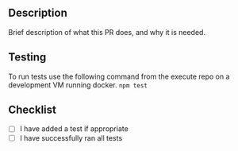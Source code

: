 ## Description
Brief description of what this PR does, and why it is needed.

## Testing
To run tests use the following command from the execute repo on a development VM running docker.
```npm test```

## Checklist
 - [ ] I have added a test if appropriate
 - [ ] I have successfully ran all tests
